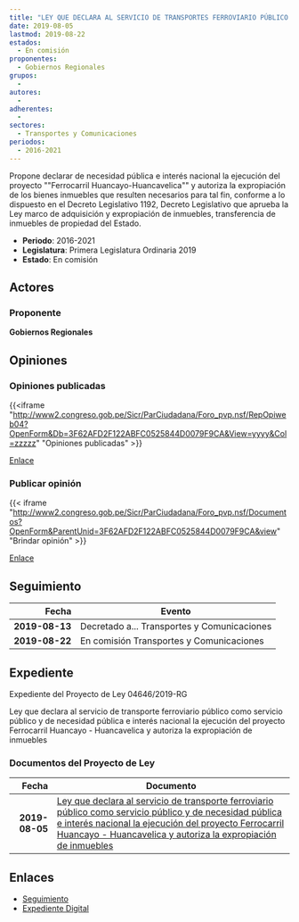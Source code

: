 ```yaml
---
title: "LEY QUE DECLARA AL SERVICIO DE TRANSPORTES FERROVIARIO PÚBLICO COMO SERVICIO PÚBLICO Y DE NECESIDAD PÚBLICA E INTERÉS NACIONAL LA EJECUCIÓN DEL PROYECTO 'FERROCARRIL HUANCAYO-HUANCAVELICA' Y AUTORIZA LA EXPROPIACIÓN DE INMUEBLES"
date: 2019-08-05
lastmod: 2019-08-22
estados: 
  - En comisión
proponentes: 
  - Gobiernos Regionales
grupos: 
  - 
autores: 
  - 
adherentes: 
  - 
sectores: 
  - Transportes y Comunicaciones
periodos: 
  - 2016-2021
---
```


Propone declarar de necesidad pública e interés nacional la ejecución del proyecto ""Ferrocarril Huancayo-Huancavelica"" y autoriza la expropiación de los bienes inmuebles que resulten necesarios para tal fin, conforme a lo dispuesto en el Decreto Legislativo 1192, Decreto Legislativo que aprueba la Ley marco de adquisición y expropiación de inmuebles, transferencia de inmuebles de propiedad del Estado.

- **Periodo**: 2016-2021
- **Legislatura**: Primera Legislatura Ordinaria 2019
- **Estado**: En comisión

## Actores

### Proponente

**Gobiernos Regionales**


## Opiniones

### Opiniones publicadas

{{<iframe "http://www2.congreso.gob.pe/Sicr/ParCiudadana/Foro_pvp.nsf/RepOpiweb04?OpenForm&Db=3F62AFD2F122ABFC0525844D0079F9CA&View=yyyy&Col=zzzzz" "Opiniones publicadas" >}}

[Enlace](http://www2.congreso.gob.pe/Sicr/ParCiudadana/Foro_pvp.nsf/RepOpiweb04?OpenForm&Db=3F62AFD2F122ABFC0525844D0079F9CA&View=yyyy&Col=zzzzz)
### Publicar opinión

{{< iframe "http://www2.congreso.gob.pe/Sicr/ParCiudadana/Foro_pvp.nsf/Documentos?OpenForm&ParentUnid=3F62AFD2F122ABFC0525844D0079F9CA&view" "Brindar opinión" >}}

[Enlace](http://www2.congreso.gob.pe/Sicr/ParCiudadana/Foro_pvp.nsf/Documentos?OpenForm&ParentUnid=3F62AFD2F122ABFC0525844D0079F9CA&view)

## Seguimiento

| Fecha | Evento |
|------:|--------|
| **2019-08-13** | Decretado a... Transportes y Comunicaciones|
| **2019-08-22** | En comisión Transportes y Comunicaciones|


## Expediente

Expediente del Proyecto de Ley 04646/2019-RG

Ley que declara al servicio de transporte ferroviario público como servicio público y de necesidad pública e interés nacional la ejecución del proyecto Ferrocarril Huancayo - Huancavelica y autoriza la expropiación de inmuebles


### Documentos del Proyecto de Ley

| Fecha | Documento |
|------:|--------|
| **2019-08-05** | [Ley que declara al servicio de transporte ferroviario público como servicio público y de necesidad pública e interés nacional la ejecución del proyecto Ferrocarril Huancayo - Huancavelica y autoriza la expropiación de inmuebles](http://www.leyes.congreso.gob.pe/Documentos/2016_2021/Proyectos_de_Ley_y_de_Resoluciones_Legislativas/pl0464620190805..pdf) |

## Enlaces 

- [Seguimiento](http://www2.congreso.gob.pehttp://www2.congreso.gob.pe/Sicr/TraDocEstProc/CLProLey2016.nsf/f7fff46988ca05b1052578e100829cc7/40a3b8298f174ae70525844d007de458?OpenDocument)
- [Expediente Digital](http://www2.congreso.gob.pehttp://www2.congreso.gob.pe/Sicr/TraDocEstProc/CLProLey2016.nsf/f7fff46988ca05b1052578e100829cc7/40a3b8298f174ae70525844d007de458?OpenDocument&Click=05257FB7005EB655.eb71d0cf91d8294e05256cdf006b5706/$Body/0.1C6C)
